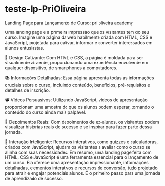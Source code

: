 # teste-lp-PriOliveira
Landing Page para Lançamento de Curso:  pri oliveira academy

Uma landing page é a primeira impressão que os visitantes têm do seu curso. Imagine uma página da web habilmente criada com HTML, CSS e JavaScript, projetada para cativar, informar e converter interessados em alunos entusiastas.

🎨 Design Cativante: Com HTML e CSS, a página é moldada para ser visualmente atraente, proporcionando uma experiência envolvente em qualquer dispositivo, de smartphones a computadores.

📚 Informações Detalhadas: Essa página apresenta todas as informações cruciais sobre o curso, incluindo conteúdo, benefícios, pré-requisitos e detalhes de inscrição.

📽️ Vídeos Persuasivos: Utilizando JavaScript, vídeos de apresentação proporcionam uma amostra do que os alunos podem esperar, tornando o conteúdo do curso ainda mais palpável.

👥 Depoimentos Reais: Com depoimentos de ex-alunos, os visitantes podem visualizar histórias reais de sucesso e se inspirar para fazer parte dessa jornada.

💬 Interação Inteligente: Recursos interativos, como quizzes e calculadoras, criados com JavaScript, ajudam os visitantes a avaliar como o curso se alinha com suas necessidades.
Em resumo, uma landing page feita com HTML, CSS e JavaScript é uma ferramenta essencial para o lançamento de um curso. Ela oferece uma apresentação impressionante, informações detalhadas, elementos interativos e recursos de conversão, tudo projetado para atrair e engajar potenciais alunos. É o primeiro passo para uma jornada de aprendizado de sucesso.
